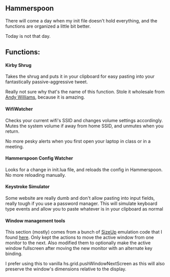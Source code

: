## Hammerspoon

There will come a day when my init file doesn't hold everything, and the functions are organized a little bit better.

Today is not that day.



## Functions:

#### **Kirby Shrug**
Takes the shrug and puts it in your clipboard for easy pasting into your fantastically passive-aggressive tweet.

Really not sure why that's the name of this function. Stole it wholesale from [Andy Williams](https://github.com/nonissue), because it is amazing.

#### **WifiWatcher**
Checks your current wifi's SSID and changes volume settings accordingly. Mutes the system volume if away from home SSID, and unmutes when you return.

No more pesky alerts when you first open your laptop in class or in a meeting.

#### **Hammerspoon Config Watcher**
Looks for a change in init.lua file, and reloads the config in Hammerspoon. No more reloading manually.

#### **Keystroke Simulator**
Some website are really dumb and don't allow pasting into input fields, really tough if you use a password manager. This will simulate keyboard type events and allow you to paste whatever is in your clipboard as normal

#### **Window management tools**
This section (mostly) comes from a bunch of [SizeUp](http://www.irradiatedsoftware.com/sizeup/) emulation code that I found [here](https://gist.github.com/josephholsten/1e17c7418d9d8ec0e783). Only kept the actions to move the active window from one monitor to the next. Also modified them to optionally make the active window fullscreen after moving the new monitor with an alternate key binding.

I prefer using this to vanilla hs.grid.pushWindowNextScreen as this will also preserve the window's dimensions relative to the display.
